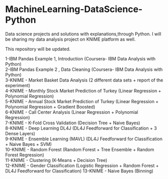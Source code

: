 # MachineLearning-DataScience-Python
Data science projects and solutions with explanations,through Python. I will be sharing my data analysis project on KNIME platform as well.

This repository will be updated.

1-IBM Pandas Example 1, Introduction (Coursera- IBM Data Analysis with Python)                                                        
2-IBM Pandas Example 2 , Data Cleaning (Coursera- IBM Data Analysis with Python)                                                
3-KNIME - Market Basket Data Analysis (2 different data sets + report of the experiment)                                                   
4-KNIME - Monthly Stock Market Prediction of Turkey (Linear Regression + Polynomial Regression)                                          
5-KNIME - Annual Stock Market Prediction of Turkey  (Linear Regression + Polynomial Regression + Gradient Boosted)                    
6-KNIME - Call Center Analysis (Linear Regression + Polynomial Regression)                                                               
7-KNIME - K-Fold Cross Validation (Decision Tree + Naive Bayes)                                                                
8-KNIME - Deep Learning DL4J (DL4J Feedforward for Classification + 3 Dense Layers)                                             
9-KNIME - Ensemble Learning (MAVL) (DL4J Feedforward for Classification + Naive Bayes + SVM)                                          
10-KNIME - Random Forest (Random Forest + Tree Ensemble + Random Forest Regression)                                                 
11-KNIME - Clustering (K-Means + Decision Tree)                                                                         
12-KNIME - Gender Classification (Logistic Regression + Random Forest + DL4J Feedforward for Classification)
13-KNIME - Naive Bayes (Binning)                                                                                              

